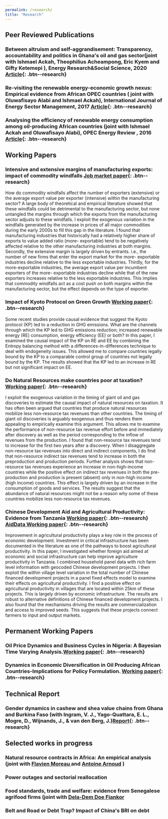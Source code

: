 ```yaml
---
permalink: /research/
title: "Research"
---
```

## Peer Reviewed Publications
### Between altruism and self-aggrandisement: Transparency, accountability and politics in Ghana's oil and gas sector(joint with  Ishmael Ackah, Theophilius Acheampong, Eric Kyem and Gifty Ketemepi ), Energy Research&Social Science, 2020 [Article](https://www.sciencedirect.com/science/article/abs/pii/S2214629620301134){: .btn--research}

### Re-visiting the renewable energy-economic growth nexus: Empirical evidence from African OPEC countries ( joint with  Oluwafisayo Alabi and Ishmael Ackah), International Journal of Energy Sector Management, 2017 [Article](https://www.emerald.com/insight/content/doi/10.1108/IJESM-07-2016-0002/full/html){: .btn--research}

### Analysing the efficiency of renewable energy consumption among oil-producing African countries (joint with  Ishmael Ackah  and Oluwafisayo Alabi), OPEC Energy Review , 2016 [Article](https://onlinelibrary.wiley.com/doi/abs/10.1111/opec.12081){: .btn--research}


## Working Papers

### Intensive and extensive margins of manufacturing exports: impact of commodity windfalls [Job market paper](http://papers.abrahamlartey.com/Abraham_Lartey_JMP.pdf){: .btn--research} 
How do commodity windfalls affect the number of exporters (extensive) or the average export value per exporter (intensive) within the manufacturing sector? A large body of theoretical and empirical literature showed that these windfalls could be detrimental to the manufacturing sector, but none untangled the margins through which the exports from the manufacturing sector adjusts to these windfalls. I exploit the exogenous variation in the windfalls generated by the increase in prices of all major commodities during the early 2000s to fill this gap in the literature.  I found that manufacturing industries that historically had a relatively higher share of exports to value added ratio (more- exportable) tend to be negatively affected relative to the other manufacturing industries at both margins. Secondly, the extensive margin is largely driven by entrants. i.e., the number of new firms that enter the export market for the more- exportable industries decline relative to the less exportable industries. Thirdly, for the more-exportable industries, the average export value per incumbent exporters of the more- exportable industries decline while that of the new exporters increases relative to the less exportable industries. This implies that commodity windfalls act as a cost push on both margins within the manufacturing sector, but the effect depends on the type of exporter.

### Impact of Kyoto Protocol on Green Growth [Working paper](http://papers.abrahamlartey.com/Abraham_Lartey_KP_green_growth.pdf){: .btn--research}
Some recent studies provide causal evidence that suggest the Kyoto protocol (KP) led to a reduction in GHG emissions. What are the channels through which the KP led to GHG emissions reduction; increased renewable energy (RE) consumption, energy efficiency (EE) or both? In this paper, I examined the causal impact of the KP on RE and EE by combining the Entropy balancing method with a differences-in-differences technique to deal with endogeneity issues. This allowed me to compare countries legally bound by the KP to a comparable control group of countries not legally bound by the KP. The results showed that the KP led to an increase in RE but not significant impact on EE.

### Do Natural Resources make countries poor at taxation? [Working paper](http://papers.abrahamlartey.com/Abraham_Lartey_oilgastax.pdf){: .btn--research} 
I exploit the exogenous variation in the timing of giant oil and gas discoveries to estimate the causal impact of natural resources on taxation. It has often been argued that countries that produce natural resources mobilize less non-resource tax revenues than other countries. The timing of giant oil discoveries is arguably exogenous and thus renders them appealing to empirically examine this argument. This allows me to examine the performance of non-resource tax revenue effort before and immediately after discovery as well as the period corresponding to the inflow of revenues from the production. I found that non-resource tax revenues tend to increase for the first two years after a discovery. When I disaggregate non-resource tax revenues into direct and indirect components, I do find that non-resource indirect tax revenues tend to increase in both the preproduction and production periods. Further analysis shows that non-resource tax revenues experience an increase in non-high-income countries while the positive effect on indirect tax revenues in both the pre-production and production is present (absent) only in non-high income (high income) countries. This effect is largely driven by an increase in the consumption of goods and services. The results suggest that the abundance of natural resources might not be a reason why some of these countries mobilize less non-resource tax revenues.


### Chinese Development Aid and Agricultural Productivity: Evidence from Tanzania  [Working paper](http://papers.abrahamlartey.com/Abraham_Lartey_ChinaAgric.pdf){: .btn--research} [AidData Working paper](https://www.aiddata.org/publications/chinese-development-aid-and-agricultural-productivity-evidence-from-tanzania){: .btn--research} 
Improvement in agricultural productivity plays a key role in the process of economic development. Investment in critical infrastructure has been documented in the literature as one of the pathways to boost agricultural productivity. In this paper, I investigated whether foreign aid aimed at economic and social infrastructure can help improve agriculture productivity in Tanzania. I combined household panel data with rich farm level information with geocoded Chinese development projects. I then exploit the within village level variation in the total number of Chinese financed development projects in a panel fixed effects model to examine their effects on agricultural productivity. I find a positive effect on agricultural productivity in villages that are located within 25km of these projects. This is largely driven by economic infrastructure. The results are robust to alternative definitions of Chinese financed development projects. I also found that the mechanisms driving the results are commercialization and access to improved seeds. This suggests that these projects connect farmers to input and output markets.


## Permanent Working Papers

### Oil Price Dynamics and Business Cycles in Nigeria: A Bayesian Time Varying Analysis.[Working paper](https://papers.ssrn.com/sol3/papers.cfm?abstract_id=3272841){: .btn--research}

### Dynamics in Economic Diversification in Oil Producing African Countries-Implications for Policy Formulation. [Working paper](https://papers.ssrn.com/sol3/papers.cfm?abstract_id=3129696){: .btn--research}

## Technical Report
### Gender dynamics in cashew and shea value chains from Ghana and Burkina Faso (with Ingram, V. J., Yago-Quattara, E. L., Mogre, D., Wijnands, J., & van den Berg, J.)[Report](https://library.wur.nl/WebQuery/wurpubs/495499){: .btn--research}

## Selected works in progress
### Natural resource contracts in Africa: An empirical analysis (joint with [Flavien Moreau ](https://www.flavienmoreau.com/) and [Antoine Arnoud](https://antoinearnoud.github.io/) )

### Power outages and sectorial reallocation  
### Food standards, trade and welfare: evidence from Senegalese agrifood firms (joint with [Dela-Dem Doe Fiankor](https://www.uni-goettingen.de/de/560859.html)
### Belt and Road or Debt Trap? Impact of China's BRI on debt
